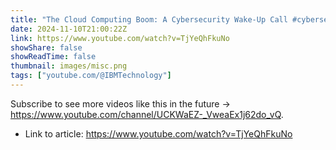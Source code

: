 ```yaml
---
title: "The Cloud Computing Boom: A Cybersecurity Wake-Up Call #cybersecurity #cloud #cloudsecurity"
date: 2024-11-10T21:00:22Z
link: https://www.youtube.com/watch?v=TjYeQhFkuNo
showShare: false
showReadTime: false
thumbnail: images/misc.png
tags: ["youtube.com/@IBMTechnology"]
---
```

Subscribe to see more videos like this in the future → https://www.youtube.com/channel/UCKWaEZ-_VweaEx1j62do_vQ.

- Link to article: https://www.youtube.com/watch?v=TjYeQhFkuNo